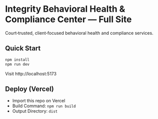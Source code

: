 # Integrity Behavioral Health & Compliance Center — Full Site
Court‑trusted, client‑focused behavioral health and compliance services.

## Quick Start
```bash
npm install
npm run dev
```
Visit http://localhost:5173

## Deploy (Vercel)
- Import this repo on Vercel
- Build Command: `npm run build`
- Output Directory: `dist`
